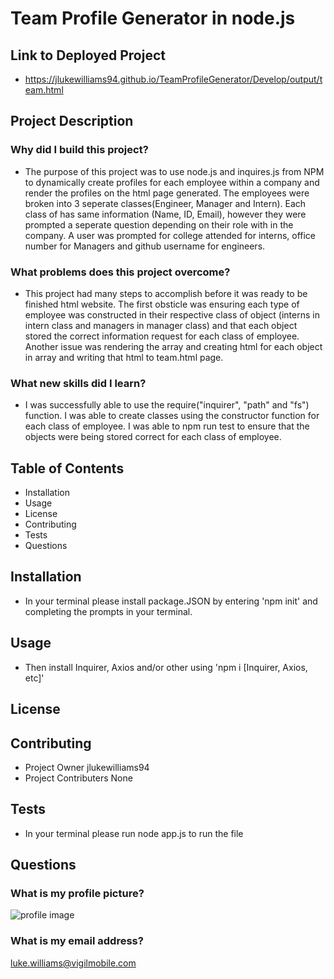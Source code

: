 # Team Profile Generator in node.js 
## Link to Deployed Project
* https://jlukewilliams94.github.io/TeamProfileGenerator/Develop/output/team.html
## Project Description
### Why did I build this project?
* The purpose of this project was to use node.js and inquires.js from NPM to dynamically create profiles for each employee within a company and render the profiles on the  html page generated. The employees were broken into 3 seperate classes(Engineer, Manager and Intern). Each class of has same information (Name, ID, Email), however they were prompted a seperate question depending on their role with in the company. A user was prompted for college attended for interns, office number for Managers and github username for engineers. 
### What problems does this project overcome?
* This project had many steps to accomplish before it was ready to be finished html website. The first obsticle was ensuring each type of employee was constructed in their respective class of  object (interns in intern class and managers in manager class) and that each object stored the correct information request for each class of employee. Another issue was rendering the array and creating html for each object in array and writing that html to team.html page.
### What new skills did I learn?
* I was successfully able to use the require("inquirer", "path" and  "fs") function. I was able to create classes using the constructor function for each class of employee. I was able to npm run test to ensure that the objects were being stored correct for each class of employee.  
## Table of Contents
* Installation
* Usage
* License
* Contributing
* Tests
* Questions
## Installation
* In your terminal please install package.JSON by entering 'npm init' and completing the prompts in your terminal.
## Usage
* Then install Inquirer, Axios and/or other using 'npm i [Inquirer, Axios, etc]'
## License
## Contributing
* Project Owner
jlukewilliams94
* Project Contributers
None
## Tests
* In your terminal please run node app.js to run the file
## Questions
### What is my profile picture?
![profile image](https://avatars1.githubusercontent.com/u/59854275?v=4)
### What is my email address?
luke.williams@vigilmobile.com
